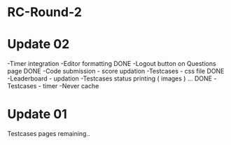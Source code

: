 # RC-Round-2

# Update 02

-Timer integration
-Editor formatting                   DONE
-Logout button on Questions page           DONE
-Code submission - score updation
-Testcases - css file             DONE
-Leaderboard - updation
-Testcases status printing ( images ) ...      DONE
-Testcases - timer
-Never cache


# Update 01

Testcases pages remaining..
